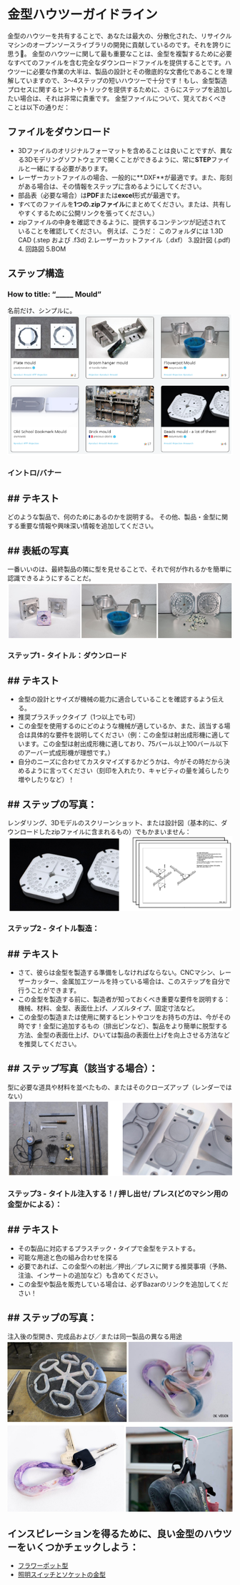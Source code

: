 # 金型ハウツーガイドライン 
金型のハウツーを共有することで、あなたは最大の、分散化された、リサイクルマシンのオープンソースライブラリの開発に貢献しているのです。それを誇りに思う🤙。 
金型のハウツーに関して最も重要なことは、金型を複製するために必要なすべてのファイルを含む完全なダウンロードファイルを提供することです。ハウツーに必要な作業の大半は、製品の設計とその徹底的な文書化であることを理解していますので、3～4ステップの短いハウツーで十分です！もし、金型製造プロセスに関するヒントやトリックを提供するために、さらにステップを追加したい場合は、それは非常に貴重です。 
金型ファイルについて、覚えておくべきことは以下の通りだ： 
 ## ファイルをダウンロード 
- 3Dファイルのオリジナルフォーマットを含めることは良いことですが、異なる3Dモデリングソフトウェアで開くことができるように、常に**STEP**ファイルと一緒にする必要があります。 
- レーザーカットファイルの場合、一般的に**.DXF**が最適です。また、彫刻がある場合は、その情報をステップに含めるようにしてください。 
- 部品表（必要な場合）は**PDF**または**excel**形式が最適です。 
- すべてのファイルを**1つの.zipファイル**にまとめてください。または、共有しやすくするために公開リンクを張ってください。） 
- zipファイルの中身を確認できるように、提供するコンテンツが記述されていることを確認してください。 
        例えば、こうだ： 
            このフォルダには 
                1.3D CAD (.step および .f3d) 
                2.レーザーカットファイル（.dxf） 
                3.設計図 (.pdf) 
                4. 回路図 
                5.BOM 
 ## ステップ構造 
 ### How to title: “_____ Mould”  
名前だけ、シンプルに。 
![How-to title examples](assets/guides/moulds-1.png) 
 ### イントロ/バナー 
 ## ## テキスト 
どのような製品で、何のためにあるのかを説明する。 
その他、製品・金型に関する重要な情報や興味深い情報を追加してください。 
 ## ## 表紙の写真 
一番いいのは、最終製品の隣に型を見せることで、それで何が作れるかを簡単に認識できるようにすることだ。 
![Cover image examples](assets/guides/moulds-2.png) 
 ### ステップ1 - タイトル：ダウンロード 
 ## ## テキスト 
- 金型の設計とサイズが機械の能力に適合していることを確認するよう伝える。 
- 推奨プラスチックタイプ（1つ以上でも可） 
- この金型を使用するのにどのような機械が適しているか、また、該当する場合は具体的な要件を説明してください（例：この金型は射出成形機に適しています。この金型は射出成形機に適しており、75バール以上100バール以下のアーバー式成形機が理想です。） 
- 自分のニーズに合わせてカスタマイズするかどうかは、今がその時だから決めるように言ってください（刻印を入れたり、キャビティの量を減らしたり増やしたりなど）！ 
 ## ## ステップの写真： 
レンダリング、3Dモデルのスクリーンショット、または設計図（基本的に、ダウンロードしたzipファイルに含まれるもの）でもかまいません： 
![Step Picture examples](assets/guides/moulds-3.png) 
 ### ステップ2 - タイトル製造： 
 ## ## テキスト 
- さて、彼らは金型を製造する準備をしなければならない。CNCマシン、レーザーカッター、金属加工ツールを持っている場合は、このステップを自分で行うことができます。 
- この金型を製造する前に、製造者が知っておくべき重要な要件を説明する：機械、材料、金型、表面仕上げ、ノズルタイプ、固定寸法など。 
- この金型の製造または使用に関するヒントやコツをお持ちの方は、今がその時です！金型に追加するもの（排出ピンなど）、製品をより簡単に脱型する方法、金型の表面仕上げ、ひいては製品の表面仕上げを向上させる方法などを推奨してください。 
 ## ## ステップ写真（該当する場合）： 
型に必要な道具や材料を並べたもの、またはそのクローズアップ（レンダーではない） 
![Tools and materials example images](assets/guides/moulds-4.png) 
 ### ステップ3 - タイトル注入する！/ 押し出せ/ プレス(どのマシン用の金型かによる）： 
 ## ## テキスト 
- その製品に対応するプラスチック・タイプで金型をテストする。 
- 可能な用途と色の組み合わせを探る 
- 必要であれば、この金型への射出／押出／プレスに関する推奨事項（予熱、注油、インサートの追加など）も含めてください。 
- この金型や製品を販売している場合は、必ずBazarのリンクを追加してください！ 
 ## ## ステップの写真： 
注入後の型開き、完成品および／または同一製品の異なる用途 
![Finished mould examples](assets/guides/moulds-5.png) 
 ## インスピレーションを得るために、良い金型のハウツーをいくつかチェックしよう： 
- [フラワーポット型](https://community.preciousplastic.com/how-to/flowerpot-mould) 
- [照明スイッチとソケットの金型](https://community.preciousplastic.com/how-to/make-a-lightswitch-and-socket) 
